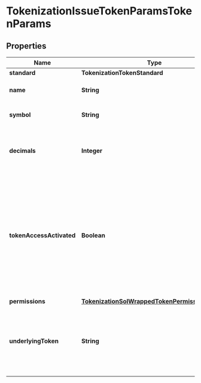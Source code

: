 

# TokenizationIssueTokenParamsTokenParams


## Properties

| Name | Type | Description | Notes |
|------------ | ------------- | ------------- | -------------|
|**standard** | **TokenizationTokenStandard** |  |  |
|**name** | **String** | The name of the token. |  |
|**symbol** | **String** | The symbol of the token. |  |
|**decimals** | **Integer** | The number of decimals for the token (0-18). |  |
|**tokenAccessActivated** | **Boolean** | Whether the allowlist feature is activated for the token. When activated, only addresses in the allowlist can perform token operations. |  [optional] |
|**permissions** | [**TokenizationSolWrappedTokenPermissionParams**](TokenizationSolWrappedTokenPermissionParams.md) |  |  [optional] |
|**underlyingToken** | **String** | The address of the underlying token that this tokenized asset represents. |  |



